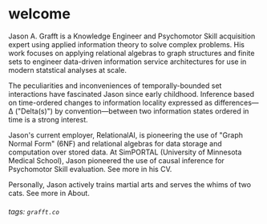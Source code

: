 # welcome
Jason A. Grafft is a Knowledge Engineer and Psychomotor Skill acquisition expert using applied information theory to solve complex problems. His work focuses on applying relational algebras to graph structures and finite sets to engineer data-driven information service architectures for use in modern statstical analyses at scale.

The peculiarities and inconveniences of temporally-bounded set interactions have fascinated Jason since early childhood. Inference based on time-ordered changes to information locality expressed as differences&mdash;&Delta; ("Delta(s)") by convention&mdash;between two information states ordered in time is a strong interest.

Jason's current employer, RelationalAI, is pioneering the use of "Graph Normal Form" (6NF) and relational algebras for data storage and computation over stored data. At SimPORTAL (University of Minnesota Medical School), Jason pioneered the use of causal inference for Psychomotor Skill evaluation. See more in his CV.

Personally, Jason actively trains martial arts and serves the whims of two cats. See more in About.

###### tags: `grafft.co`